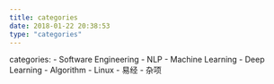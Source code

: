```yaml
---
title: categories
date: 2018-01-22 20:38:53
type: "categories"
---
```

categories: 
	- Software Engineering
	- NLP
	- Machine Learning
	- Deep Learning
	- Algorithm
	- Linux
	- 易经
	- 杂项